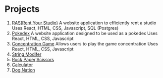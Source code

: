 # Projects
1. [RAS(Rent Your Studio)](https://github.com/StephanieHou/Projects/tree/master/Ras)
   A website application to efficiently rent a studio
   Uses React, HTML, CSS, Javascript, SQL (Postgres)
2. [Pokedex](https://codesandbox.io/s/6218j7rrjk)
   A website application designed to be used as a pokedex
   Uses React, HTML, CSS, Javascript
3. [Concentration Game](https://codesandbox.io/s/jl9126v99w)
   Allows users to play the game concentration
   Uses React, HTML, CSS, Javascript
4. [String Modifer](https://github.com/StephanieHou/Projects/tree/master/String%20Modifer)
5. [Rock,Paper,Scissors](https://github.com/StephanieHou/Projects/tree/master/RPS)
6. [Calculator](https://github.com/StephanieHou/Projects/tree/master/Calc)
7. [Dog Nation](https://codesandbox.io/s/71j0q2mkwx)


